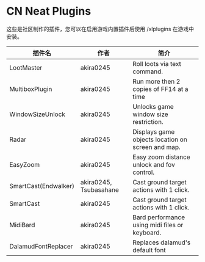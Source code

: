 # CN Neat Plugins

这些是社区制作的插件，您可以在启用游戏内置插件后使用 /xlplugins 在游戏中安装。


| 插件名 | 作者 | 简介 |
|---------------|---------------|-----------------|
| LootMaster | akira0245 | Roll loots via text command. |
| MultiboxPlugin | akira0245 | Run more then 2 copies of FF14 at a time |
| WindowSizeUnlock | akira0245 | Unlocks game window size restriction. |
| Radar | akira0245 | Displays game objects location on screen and map. |
| EasyZoom | akira0245 | Easy zoom distance unlock and fov control. |
| SmartCast(Endwalker) | akira0245, Tsubasahane | Cast ground target actions with 1 click. |
| SmartCast | akira0245 | Cast ground target actions with 1 click. |
| MidiBard | akira0245 | Bard performance using midi files or keyboard. |
| DalamudFontReplacer | akira0245 | Replaces dalamud's default font |